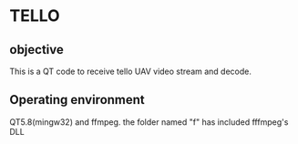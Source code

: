 # TELLO
## objective
This is a QT code to receive tello UAV video stream and decode.
## Operating environment
QT5.8(mingw32) and ffmpeg.
the folder named "f" has included fffmpeg's DLL
